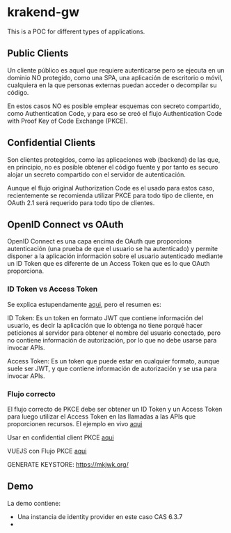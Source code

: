 # krakend-gw

This is a POC for different types of applications.

## Public Clients

Un cliente público es aquel que requiere autenticarse pero se ejecuta en un dominio NO protegido, como una SPA, una aplicación de escritorio o móvil, cualquiera en la que personas externas puedan acceder o decompilar su código.

En estos casos NO es posible emplear esquemas con secreto compartido, como Authentication Code, y para eso se creó el flujo Authentication Code with Proof Key of Code Exchange (PKCE).

## Confidential Clients

Son clientes protegidos, como las aplicaciones web (backend) de las que, en principio, no es posible obtener el código fuente y por tanto es securo alojar un secreto compartido con el servidor de autenticación.

Aunque el flujo original Authorization Code es el usado para estos caso, recientemente se recomienda utilizar PKCE para todo tipo de cliente, en OAuth 2.1 será requerido para todo tipo de clientes.

## OpenID Connect vs OAuth

OpenID Connect es una capa encima de OAuth que proporciona autenticación (una prueba de que el usuario se ha autenticado) y permite disponer a la aplicación información sobre el usuario autenticado mediante un ID Token que es diferente de un Access Token que es lo que OAuth proporciona.

### ID Token vs Access Token

Se explica estupendamente [aqui](https://auth0.com/blog/id-token-access-token-what-is-the-difference/), pero el resumen es:

ID Token: Es un token en formato JWT que contiene información del usuario, es decir la aplicación que lo obtenga no tiene porqué hacer peticiones al servidor para obtener el nombre del usuario conectado, pero no contiene información de autorización, por lo que no debe usarse para invocar APIs.

Access Token: Es un token que puede estar en cualquier formato, aunque suele ser JWT, y que contiene información de autorización y se usa para invocar APIs.

### Flujo correcto

El flujo correcto de PKCE debe ser obtener un ID Token y un Access Token para luego utilizar el Access Token en las llamadas a las APIs que proporcionen recursos. El ejemplo en vivo [aqui](https://okta-oidc-fun.herokuapp.com/)

Usar en confidential client PKCE [aqui](https://dzone.com/articles/securing-web-apps-using-pkce-with-spring-boot)

VUEJS con Flujo PKCE [aqui](https://fawnoos.com/2020/12/20/cas63x-oidc-spa-vue-app/)

GENERATE KEYSTORE: https://mkjwk.org/

## Demo

La demo contiene:

- Una instancia de identity provider en este caso CAS 6.3.7
- 
